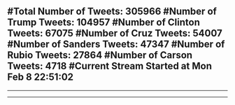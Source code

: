 #Total Number of Tweets: 305966 
#Number of Trump Tweets: 104957
#Number of Clinton Tweets: 67075
#Number of Cruz Tweets: 54007
#Number of Sanders Tweets: 47347
#Number of Rubio Tweets: 27864
#Number of Carson Tweets: 4718
#Current Stream Started at Mon Feb  8 22:51:02
---
---
---
